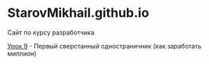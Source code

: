 # StarovMikhail.github.io
Сайт по курсу разработчика


[Урок 9](StarovMikhail.github.io/Lesson_9/index.html "Как заработать...") - Первый сверстанный одностраничник (как заработать миллион)
